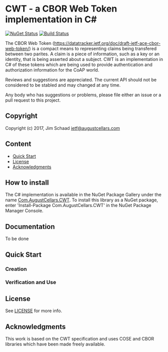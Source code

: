 # CWT - a CBOR Web Token implementation in C#

[![NuGet Status](https://img.shields.io/nuget/v/Com.AugustCellars.CWT.png)](https://www.nuget.org/packages/Com.AugustCellars.CWT)
[![Build Status](https://api.travis-ci.org/jimsch/CWT.png)](https://travis-ci.org/jimsch/CWT)

The CBOR Web Token (https://datatracker.ietf.org/doc/draft-ietf-ace-cbor-web-token/) is a compact means to representing claims being transfered between two parites.
A claim is a piece of information, such as a key or an identity, that is being asserted about a subject.
CWT is an implementation in C# of these tokens which are being used to provide authentication and authorization information for the CoAP world.

Reviews and suggestions are appreciated.  The current API should not be considered to be stabled and may changed at any time.

Any body who has suggestions or problems, please file either an issue or a pull request to this project.

## Copyright

Copyright (c) 2017, Jim Schaad <ietf@augustcellars.com>

## Content

- [Quick Start](#quick-start)
- [License](#license)
- [Acknowledgments](#Acknowledgments)

## How to install

The C# implementation is available in the NuGet Package Gallery under the name [Com.AugustCellars.CWT](https://www.nuget.org/packages/Com.AugustCellars.CWT).
To install this library as a NuGet package, enter 'Install-Package Com.AugustCellars.CWT' in the NuGet Package Manager Console.

## Documentation

To be done

## Quick Start

### Creation

### Verification and Use

## License

See [LICENSE](LICENSE) for more info.

## Acknowledgments

This work is based on the CWT specification and uses COSE and CBOR libraries which have been made freely available.
